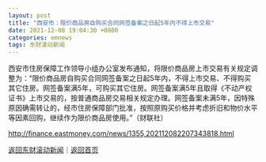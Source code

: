 ```yaml
---
layout: post
title: "西安市：限价商品房自购买合同网签备案之日起5年内不得上市交易"
date: 2021-12-08 19:04:30 +0800
categories: emnews
tags: 东财滚动新闻
---
```


西安市住房保障工作领导小组办公室发布通知，将限价商品房上市交易有关规定调整为：“限价商品房自购买合同网签备案之日起5年内，不得上市交易、不得购买其它住房。网签备案满5年，可购买其它住房。网签备案满5年且取得《不动产权证书》上市交易的，按普通商品房交易相关规定办理。网签备案未满5年，因特殊原因确需转让的，经市住房保障部门批准，按照原购买价格并考虑折旧和物价水平等因素回购，继续作为限价商品房使用。”（财联社）

<http://finance.eastmoney.com/news/1355,202112082207343818.html>

[返回东财滚动新闻](//finews.withounder.com/emnews/)｜[返回首页](//finews.withounder.com/)